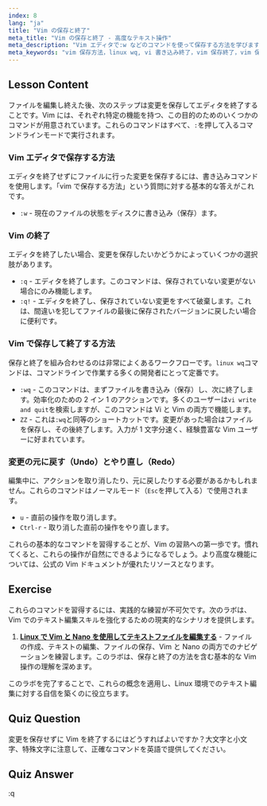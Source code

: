 ```yaml
---
index: 8
lang: "ja"
title: "Vim の保存と終了"
meta_title: "Vim の保存と終了 - 高度なテキスト操作"
meta_description: "Vim エディタで:w などのコマンドを使って保存する方法を学びます。:wq や ZZ で保存して終了する方法を習得します。このガイドでは、Vim での効率的なファイル管理のための必須の Linux wq、vi の書き込みと終了コマンドを網羅しています。"
meta_keywords: "vim 保存方法，linux wq, vi 書き込み終了，vim 保存終了，vim 保存方法，vim ファイル保存，vim 終了，vim コマンド"
---
```


## Lesson Content

ファイルを編集し終えた後、次のステップは変更を保存してエディタを終了することです。Vim には、それぞれ特定の機能を持つ、この目的のためのいくつかのコマンドが用意されています。これらのコマンドはすべて、`:`を押して入るコマンドラインモードで実行されます。

### Vim エディタで保存する方法

エディタを終了せずにファイルに行った変更を保存するには、書き込みコマンドを使用します。「vim で保存する方法」という質問に対する基本的な答えがこれです。

- `:w` - 現在のファイルの状態をディスクに書き込み（保存）ます。

### Vim の終了

エディタを終了したい場合、変更を保存したいかどうかによっていくつかの選択肢があります。

- `:q` - エディタを終了します。このコマンドは、保存されていない変更がない場合にのみ機能します。
- `:q!` - エディタを終了し、保存されていない変更をすべて破棄します。これは、間違いを犯してファイルの最後に保存されたバージョンに戻したい場合に便利です。

### Vim で保存して終了する方法

保存と終了を組み合わせるのは非常によくあるワークフローです。`linux wq`コマンドは、コマンドラインで作業する多くの開発者にとって定番です。

- `:wq` - このコマンドは、まずファイルを書き込み（保存）し、次に終了します。効率化のための 2 イン 1 のアクションです。多くのユーザーは`vi write and quit`を検索しますが、このコマンドは Vi と Vim の両方で機能します。
- `ZZ` - これは`:wq`と同等のショートカットです。変更があった場合はファイルを保存し、その後終了します。入力が 1 文字分速く、経験豊富な Vim ユーザーに好まれています。

### 変更の元に戻す（Undo）とやり直し（Redo）

編集中に、アクションを取り消したり、元に戻したりする必要があるかもしれません。これらのコマンドはノーマルモード（`Esc`を押して入る）で使用されます。

- `u` - 直前の操作を取り消します。
- `Ctrl-r` - 取り消した直前の操作をやり直します。

これらの基本的なコマンドを習得することが、Vim の習熟への第一歩です。慣れてくると、これらの操作が自然にできるようになるでしょう。より高度な機能については、公式の Vim ドキュメントが優れたリソースとなります。

## Exercise

これらのコマンドを習得するには、実践的な練習が不可欠です。次のラボは、Vim でのテキスト編集スキルを強化するための現実的なシナリオを提供します。

1. **[Linux で Vim と Nano を使用してテキストファイルを編集する](https://labex.io/ja/labs/comptia-edit-text-files-in-linux-with-vim-and-nano-591076)** - ファイルの作成、テキストの編集、ファイルの保存、Vim と Nano の両方でのナビゲーションを練習します。このラボは、保存と終了の方法を含む基本的な Vim 操作の理解を深めます。

このラボを完了することで、これらの概念を適用し、Linux 環境でのテキスト編集に対する自信を築くのに役立ちます。

## Quiz Question

変更を保存せずに Vim を終了するにはどうすればよいですか？大文字と小文字、特殊文字に注意して、正確なコマンドを英語で提供してください。

## Quiz Answer

:q
